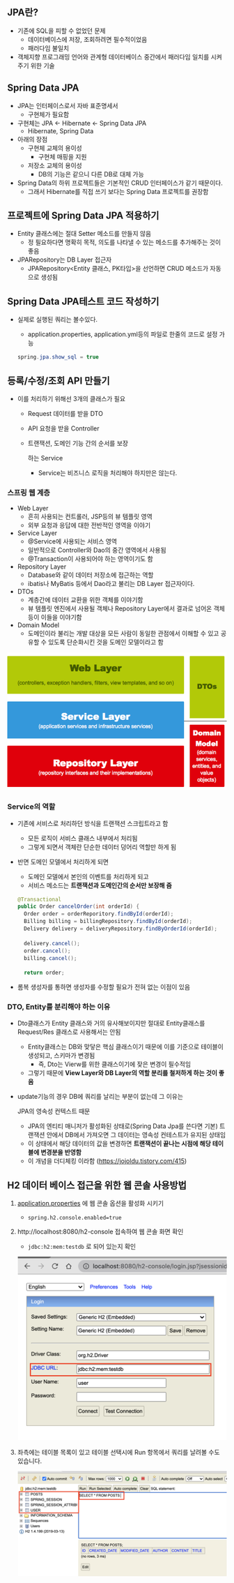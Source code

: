 ## JPA란?

- 기존에 SQL을 피할 수 없었던 문제
  - 데이터베이스에 저장, 조회하려면 필수적이었음
  - 패러다임 불일치
- 객체지향 프로그래밍 언어와 관계형 데이터베이스 중간에서 패러다임 일치를 시켜 주기 위한 기술

## Spring Data JPA

- JPA는 인터페이스로서 자바 표준명세서
  - 구현체가 필요함
- 구현체는 JPA ← Hibernate ← Spring Data JPA
  - Hibernate, Spring Data
- 아래의 장점
  - 구현체 교체의 용이성
    - 구현체 매핑을 지원
  - 저장소 교체의 용이성
    - DB의 기능은 같으니 다른 DB로 대체 가능
- Spring Data의 하위 프로젝트들은 기본적인 CRUD 인터페이스가 같기 때문이다.
  - 그래서 Hibernate를 직접 쓰기 보다는 Spring Data 프로젝트를 권장함

## 프로젝트에 Spring Data JPA 적용하기

- Entity 클래스에는 절대 Setter 메소드를 만들지 않음
  - 정 필요하다면 명확히 목적, 의도를 나타낼 수 있는 메소드를 추가해주는 것이 좋음
- JPARepository는 DB Layer 접근자
  - JPARepository<Entity 클래스, PK타입>을 선언하면 CRUD 메소드가 자동으로 생성됨

## Spring Data JPA테스트 코드 작성하기

- 실제로 실행된 쿼리는 볼수있다.

  - application.properties, application.yml등의 파일로 한줄의 코드로 설정 가능

  ```java
  spring.jpa.show_sql = true
  ```

## 등록/수정/조회 API 만들기

- 이를 처리하기 위해선 3개의 클래스가 필요

  - Request 데이터를 받을 DTO

  - API 요청을 받을 Controller

  - 트랜잭션, 도메인 기능 간의 순서를 보장

    하는 Service

    - Service는 비즈니스 로직을 처리해야 하지만은 않는다.

### 스프링 웹 계층

- Web Layer
  - 흔히 사용되는 컨트롤러, JSP등의 뷰 템플릿 영역
  - 외부 요청과 응답에 대한 전반적인 영역을 이야기
- Service Layer
  - @Service에 사용되는 서비스 영역
  - 일반적으로 Controller와 Dao의 중간 영역에서 사용됨
  - @Transaction이 사용되어야 하는 영역이기도 함
- Repository Layer
  - Database와 같이 데이터 저장소에 접근하는 역할
  - ibatis나 MyBatis 등에서 Dao라고 불리는 DB Layer 접근자이다.
- DTOs
  - 계층간에 데이터 교환을 위한 객체를 이야기함
  - 뷰 템플릿 엔진에서 사용될 객체나 Repository Layer에서 결과로 넘어온 객체등이 이들을 이야기함
- Domain Model
  - 도메인이라 불리는 개발 대상을 모든 사람이 동일한 관점에서 이해할 수 있고 공유할 수 있도록 단순화시킨 것을 도메인 모델이라고 함

![1](./img/2-1.png)

### Service의 역할

- 기존에 서비스로 처리하던 방식을 트랜잭션 스크립트라고 함

  - 모든 로직이 서비스 클래스 내부에서 처리됨
  - 그렇게 되면서 객체란 단순한 데이터 덩어리 역할만 하게 됨

- 반면 도메인 모델에서 처리하게 되면

  - 도메인 모델에서 본인의 이벤트를 처리하게 되고
  - 서비스 메소드는 **트랜잭션과 도메인간의 순서만 보장해 줌**

  ```java
  @Transactional 
  public Order cancelOrder(int orderId) {
  	Order order = orderReporitory.findById(orderId);
  	Billing billing = billingRepository.findById(orderId);
  	Delivery delivery = deliveryRepository.findByOrderId(orderId);
  
  	delivery.cancel();
  	order.cancel();
  	billing.cancel();
  
  	return order;
  ```

- 롬복 생성자를 통하면 생성자를 수정할 필요가 전혀 없는 이점이 있음

### DTO, Entity를 분리해야 하는 이유

- Dto클래스가 Entity 클래스와 거의 유사해보이지만 절대로 Entity클래스를 Request/Res 클래스로 사용해서는 안됨

  - Entity클래스는 DB와 맞닿은 핵심 클래스이기 때문에 이를 기준으로 테이블이 생성되고, 스키마가 변경됨
    - 즉, Dto는 Vierw를 위한 클래스이기에 잦은 변경이 필수적임
  - 그렇기 때문에 **View Layer와 DB Layer의 역할 분리를 철저하게 하는 것이 좋음**

- update기능의 경우 DB에 쿼리를 날리는 부분이 없는데 그 이유는 

  JPA의 영속성 컨텍스트 때문

  - JPA의 엔티티 매니저가 활성화된 상태로(Spring Data Jpa를 쓴다면 기본) 트랜잭션 안에서 DB에서 가져오면 그 데이터는 영속성 컨테스트가 유지된 상태임
  - 이 상태에서 해당 데이터의 값을 변경하면 **트랜잭션이 끝나는 시점에 해당 테이블에 변경분을 반영함**
  - 이 개념을 더디체킹 이라함 (https://jojoldu.tistory.com/415)

## H2 데이터 베이스 접근을 위한 웹 콘솔 사용방법

1. [application.properties](http://application.properties) 에 웹 콘솔 옵션을 활성화 시키기

   - `spring.h2.console.enabled=true`

2. http://localhost:8080/h2-console 접속하여 웹 콘솔 화면 확인

   - `jdbc:h2:mem:testdb` 로 되어 있는지 확인

   ![2](./img/2-2.png)

3. 좌측에는 테이블 목록이 있고 테이블 선택시에 Run 항목에서 쿼리를 날려볼 수도 있습니다.

   ![3](./img/2-3.png)